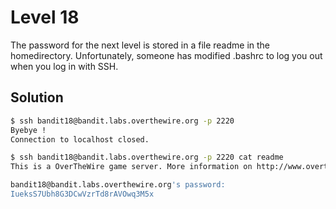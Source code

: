 # Level 18

The password for the next level is stored in a file readme in the homedirectory. Unfortunately, someone has modified .bashrc to log you out when you log in with SSH.

## Solution

```bash
$ ssh bandit18@bandit.labs.overthewire.org -p 2220
Byebye !
Connection to localhost closed.

$ ssh bandit18@bandit.labs.overthewire.org -p 2220 cat readme
This is a OverTheWire game server. More information on http://www.overthewire.org/wargames

bandit18@bandit.labs.overthewire.org's password:
IueksS7Ubh8G3DCwVzrTd8rAVOwq3M5x

```
